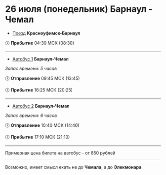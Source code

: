# 26 июля (понедельник) Барнаул - Чемал

* [Поезд](https://rasp.yandex.ru/thread/R_096N_112?departure_from=2021-07-24+19%3A59%3A00&station_from=9612412&station_to=9610483) **Красноуфимск-Барнаул**

🕔 **Прибытие** 04:30 МСК (08:30)

***

* [Автобус 1](https://rasp.yandex.ru/thread/T_empty_3_f9623278t9657306_114?departure_from=2021-07-26+13%3A45%3A00&station_from=9623278&station_to=9657306) **Барнаул-Чемал**

*Запас времени: 5 часов*

🕔 **Отправление** 09:45 МСК (13:45)

🕔 **Прибытие** 16:25 МСК (20:25)

***

* [Автобус 2](https://rasp.yandex.ru/thread/T_empty_2_f9623278t9657306_114?departure_from=2021-07-26+14%3A40%3A00&station_from=9623278&station_to=9657306) **Барнаул-Чемал**

*Запас времени: 6 часов*

🕔 **Отправление** 10:40 МСК (14:40)

🕔 **Прибытие** 17:10 МСК (21:10)

*** 

Примерная цена билета на автобус - от 850 рублей

***

Возможно, имеет смысл ехать не до **Чемала**, а до **Элекмонара**
